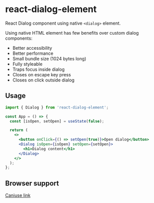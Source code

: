 # react-dialog-element
React Dialog component using native `<dialog>` element.

Using native HTML element has few benefits over custom dialog components: 
- Better accessibility
- Better performance
- Small bundle size (1024 bytes long)
- Fully styleable
- Traps focus inside dialog
- Closes on escape key press
- Closes on click outside dialog

## Usage
```jsx
import { Dialog } from 'react-dialog-element';

const App = () => {
  const [isOpen, setOpen] = useState(false);

  return (
    <>
      <button onClick={() => setOpen(true)}>Open dialog</button>
      <Dialog isOpen={isOpen} setOpen={setOpen}>
        <h1>Dialog content</h1>
      </Dialog>
    </>
  );
};
```

## Browser support
[Caniuse link](https://caniuse.com/dialog)
